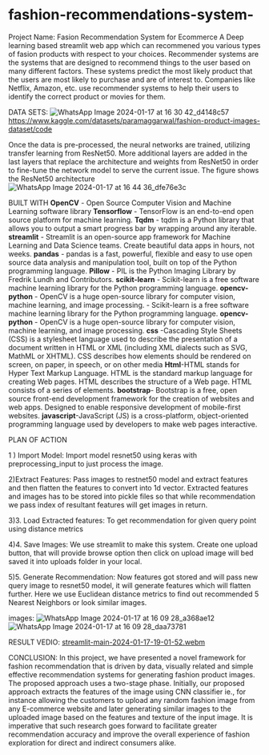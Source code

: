 # fashion-recommendations-system-
Project Name: Fasion Recommendation System for Ecommerce A Deep learning based streamlit web app which can recommened you various types of fasion products with respect to your choices.
Recommender systems are the systems that are designed to recommend things to the user based on many different factors. These systems predict the most likely product that the users are most likely to purchase and are of interest to. Companies like Netflix, Amazon, etc. use recommender systems to help their users to identify the correct product or movies for them.


DATA SETS:
![WhatsApp Image 2024-01-17 at 16 30 42_d4148c57](https://github.com/aashish1malik/fashion-recommendations-system-/assets/144604675/03555b36-414c-43aa-afc7-6ee9abdc17e5)
https://www.kaggle.com/datasets/paramaggarwal/fashion-product-images-dataset/code

Once the data is pre-processed, the neural networks are trained, utilizing transfer learning from ResNet50. More additional layers are added in the last layers that replace the architecture and weights from ResNet50 in order to fine-tune the network model to serve the current issue. The figure shows the ResNet50 architecture
![WhatsApp Image 2024-01-17 at 16 44 36_dfe76e3c](https://github.com/aashish1malik/fashion-recommendations-system-/assets/144604675/4f72dfad-e0b6-42e0-9cdf-918c1f95ed78)

BUILT WITH
**OpenCV** - Open Source Computer Vision and Machine Learning software library
**Tensorflow** - TensorFlow is an end-to-end open source platform for machine learning.
**Tqdm** - tqdm is a Python library that allows you to output a smart progress bar by wrapping around any iterable.
**streamlit** - Streamlit is an open-source app framework for Machine Learning and Data Science teams. Create beautiful data apps in hours, not weeks.
**pandas** - pandas is a fast, powerful, flexible and easy to use open source data analysis and manipulation tool, built on top of the Python programming language.
**Pillow** - PIL is the Python Imaging Library by Fredrik Lundh and Contributors.
**scikit-learn** - Scikit-learn is a free software machine learning library for the Python programming language.
**opencv-python** - OpenCV is a huge open-source library for computer vision, machine learning, and image processing. - Scikit-learn is a free software machine learning library for the Python programming language.
**opencv-python** - OpenCV is a huge open-source library for computer vision, machine learning, and image processing.
**css** -Cascading Style Sheets (CSS) is a stylesheet language used to describe the presentation of a document written in HTML or XML (including XML dialects such as SVG, MathML or XHTML). CSS describes how elements should be rendered on screen, on paper, in speech, or on other media
**Html**-HTML stands for Hyper Text Markup Language. HTML is the standard markup language for creating Web pages. HTML describes the structure of a Web page. HTML consists of a series of elements.
**bootstrap**- Bootstrap is a free, open source front-end development framework for the creation of websites and web apps. Designed to enable responsive development of mobile-first websites.
**javascript**-JavaScript (JS) is a cross-platform, object-oriented programming language used by developers to make web pages interactive. 




PLAN OF ACTION

1 ) Import Model: Import model resnet50 using keras with preprocessing_input to just process the image.

2)Extract Features: Pass  images to restnet50 model and extract features and then flatten the features to convert into 1d vector. Extracted features and images has to be stored into pickle files so that while recommendation we pass index of resultant features will get images in return.

3)3. Load Extracted features: To get recommendation for given query point using distance metrics


4)4. Save Images: We use streamlit to make this system. Create one upload button, that will provide browse option then click on upload image will bed saved it into uploads folder in your local.


5)5. Generate Recommendation: Now features got stored and will pass new query image to resnet50 model, it will generate features which will flatten further. Here we use Euclidean distance metrics to find out recommended 5 Nearest Neighbors or look similar images.




images:
![WhatsApp Image 2024-01-17 at 16 09 28_a368ae12](https://github.com/aashish1malik/fashion-recommendations-system-/assets/144604675/24c830c3-0748-4f53-a543-e2b7978436b1)
![WhatsApp Image 2024-01-17 at 16 09 28_daa73781](https://github.com/aashish1malik/fashion-recommendations-system-/assets/144604675/14e031de-b74f-4e77-81ec-b4c6909e4e31)


RESULT VEDIO:
[streamlit-main-2024-01-17-19-01-52.webm](https://github.com/aashish1malik/fashion-recommendations-system-/assets/144604675/72b61e31-1f25-4518-8b6d-6e1b7ae016ef)



CONCLUSION:
In this project, we have presented a novel framework for fashion recommendation that is driven by data, visually related and simple effective recommendation systems for generating fashion product images. The proposed approach uses a two-stage phase. Initially, our proposed approach extracts the features of the image using CNN classifier ie., for instance allowing the customers to upload any random fashion image from any E-commerce website and later generating similar images to the uploaded image based on the features and texture of the input image. It is imperative that such research goes forward to facilitate greater recommendation accuracy and improve the overall experience of fashion exploration for direct and indirect consumers alike.




